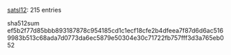 [satsl12](https://github.com/satsl12): 215 entries

sha512sum ef5b2f77d85bbb893187878c954185cd1c1ecf18cfe2b4dfeea7f87d6d6ac5169983b513c68ada7d0773da6ec5879e50304e30c71722fb757fff3d3a765eb052
